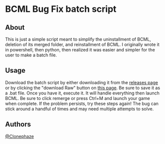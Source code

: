 # BCML Bug Fix batch script


## About <a name = "about"></a>
This is just a simple script meant to simplify the uninstallment of BCML, deletion of its merged folder, and reinstallment of BCML. I originally wrote it in powershell, then python, then realized it was easier and simpler for the user to make a batch file.

## Usage <a name = "usage"></a>

Download the batch script by either downloading it from the [releases page](https://github.com/Clonephaze/BCML-Bug-Fix-Script/releases/latest) or by clicking the "download Raw" button on [this page](https://github.com/Clonephaze/BCML-Bug-Fix-Script/blob/main/BCML%20Bug%20Fix.bat). Be sure to save it as a .bat file. Once you have it, execute it. It will handle everything then launch BCML. Be sure to click remerge or press Ctrl+M and launch your game when complete.
If the problem persists, try these steps again! The bug can stick around a handful of times and may need multiple attempts to solve.

## Authors <a name = "Authors"></a>
[@Clonephaze](https://github.com/Clonephaze)
